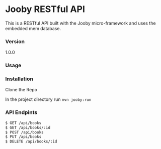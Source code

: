 # Jooby RESTful API

This is a RESTful API built with the Jooby micro-framework and uses the embedded mem database.

### Version
1.0.0

### Usage


### Installation

Clone the Repo

In the project directory run `mvn jooby:run`

### API Endpints
```sh
$ GET /api/books
$ GET /api/books/:id
$ POST /api/books
$ PUT /api/books
$ DELETE /api/books/:id
